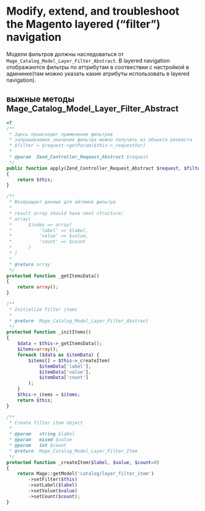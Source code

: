 # Modify, extend, and troubleshoot the Magento layered (“filter”) navigation

Модели фильтров должны наследоваться от `Mage_Catalog_Model_Layer_Filter_Abstract`. В layered navigation отображаются фильтры по аттрибутам в соотвествии с настройкой в адмнинке(там можно указать какие атрибуты использовать в layered navigation).

## выжные методы Mage_Catalog_Model_Layer_Filter_Abstract

```php
<?
/**
 * Здесь происходит применение фильтров
 * запрашиваемое значение фильтра можно получить из объекта реквеста
 * $filter = $request->getParam($this->_requestVar)
 *
 * @param  Zend_Controller_Request_Abstract $request
 */
public function apply(Zend_Controller_Request_Abstract $request, $filterBlock)
{
    return $this;
}

/**
 * Возвращает данные для айтемов фильтра
 *
 * result array should have next structure:
 * array(
 *      $index => array(
 *          'label' => $label,
 *          'value' => $value,
 *          'count' => $count
 *      )
 * )
 *
 * @return array
 */
protected function _getItemsData()
{
    return array();
}

/**
 * Initialize filter items
 *
 * @return  Mage_Catalog_Model_Layer_Filter_Abstract
 */
protected function _initItems()
{
    $data = $this->_getItemsData();
    $items=array();
    foreach ($data as $itemData) {
        $items[] = $this->_createItem(
            $itemData['label'],
            $itemData['value'],
            $itemData['count']
        );
    }
    $this->_items = $items;
    return $this;
}

/**
 * Create filter item object
 *
 * @param   string $label
 * @param   mixed $value
 * @param   int $count
 * @return  Mage_Catalog_Model_Layer_Filter_Item
 */
protected function _createItem($label, $value, $count=0)
{
    return Mage::getModel('catalog/layer_filter_item')
        ->setFilter($this)
        ->setLabel($label)
        ->setValue($value)
        ->setCount($count);
}
```
